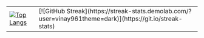 <table>
  <tr>
    <td>
      <a href="https://github.com/vinay961/github-readme-stats">
        <img src="https://github-readme-stats.vercel.app/api/top-langs/?username=vinay961&layout=donut&theme=dark" alt="Top Langs" />
      </a>
    </td>
    <td>
      [![GitHub Streak](https://streak-stats.demolab.com/?user=vinay961theme=dark)](https://git.io/streak-stats)
    </td>
  </tr>
</table>
